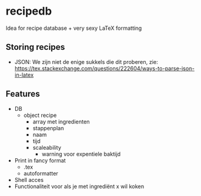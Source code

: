 # recipedb

Idea for recipe database + very sexy LaTeX formatting 


## Storing recipes
- JSON:  We zijn niet de enige sukkels die dit proberen, zie: https://tex.stackexchange.com/questions/222604/ways-to-parse-json-in-latex


## Features
- DB
  - object recipe
    - array met ingredienten
    - stappenplan
    - naam
    - tijd
    - scaleability
      - warning voor expentiele baktijd
- Print in fancy format
  - .tex
  - autoformatter
- Shell acces
- Functionaliteit voor als je met ingrediënt x wil koken
